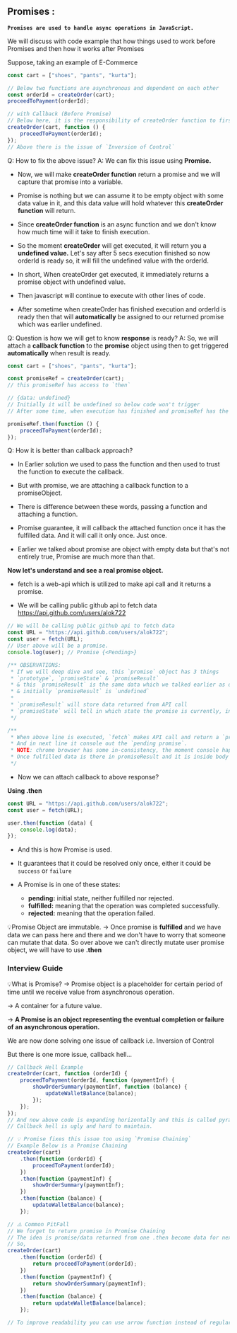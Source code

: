 ## Promises :

**`Promises are used to handle async operations in JavaScript.`**

We will discuss with code example that how things used to work before Promises and then how it works after Promises

Suppose, taking an example of E-Commerce

```js
const cart = ["shoes", "pants", "kurta"];

// Below two functions are asynchronous and dependent on each other
const orderId = createOrder(cart);
proceedToPayment(orderId);

// with Callback (Before Promise)
// Below here, it is the responsibility of createOrder function to first create the order then call the callback function
createOrder(cart, function () {
    proceedToPayment(orderId);
});
// Above there is the issue of `Inversion of Control`
```

Q: How to fix the above issue?
A: We can fix this issue using **Promise.**

-   Now, we will make **createOrder function** return a promise and we will capture that promise into a variable.

-   Promise is nothing but we can assume it to be empty object with some data value in it, and this data value will hold whatever this **createOrder function** will return.

-   Since **createOrder function** is an async function and we don't know how much time will it take to finish execution.

-   So the moment **createOrder** will get executed, it will return you a **undefined value.** Let's say after 5 secs execution finished so now orderId is ready so, it will fill the undefined value with the orderId.

-   In short, When createOrder get executed, it immediately returns a promise object with undefined value.
-   Then javascript will continue to execute with other lines of code.
-   After sometime when createOrder has finished execution and orderId is ready then that will **automatically** be assigned to our returned promise which was earlier undefined.

Q: Question is how we will get to know **response** is ready?
A: So, we will attach a **callback function** to the **promise** object using then to get triggered **automatically** when result is ready.

```js
const cart = ["shoes", "pants", "kurta"];

const promiseRef = createOrder(cart);
// this promiseRef has access to `then`

// {data: undefined}
// Initially it will be undefined so below code won't trigger
// After some time, when execution has finished and promiseRef has the data then automatically the below line will get triggered.

promiseRef.then(function () {
    proceedToPayment(orderId);
});
```

Q: How it is better than callback approach?

-   In Earlier solution we used to pass the function and then used to trust the function to execute the callback.

-   But with promise, we are attaching a callback function to a promiseObject.

-   There is difference between these words, passing a function and attaching a function.

-   Promise guarantee, it will callback the attached function once it has the fulfilled data. And it will call it only once. Just once.

-   Earlier we talked about promise are object with empty data but that's not entirely true, Promise are much more than that.

**Now let's understand and see a real promise object.**

-   fetch is a web-api which is utilized to make api call and it returns a promise.

-   We will be calling public github api to fetch data https://api.github.com/users/alok722

```js
// We will be calling public github api to fetch data
const URL = "https://api.github.com/users/alok722";
const user = fetch(URL);
// User above will be a promise.
console.log(user); // Promise {<Pending>}

/** OBSERVATIONS:
 * If we will deep dive and see, this `promise` object has 3 things
 * `prototype`, `promiseState` & `promiseResult`
 * & this `promiseResult` is the same data which we talked earlier as data
 * & initially `promiseResult` is `undefined`
 *
 * `promiseResult` will store data returned from API call
 * `promiseState` will tell in which state the promise is currently, initially it will be in `pending` state and later it will become `fulfilled`
 */

/**
 * When above line is executed, `fetch` makes API call and return a `promise` instantly which is in `Pending` state and Javascript doesn't wait to get it `fulfilled`
 * And in next line it console out the `pending promise`.
 * NOTE: chrome browser has some in-consistency, the moment console happens it shows in pending state but if you will expand that it will show fulfilled because chrome updated the log when promise get fulfilled.
 * Once fulfilled data is there in promiseResult and it is inside body in ReadableStream format and there is a way to extract data.
 */
```

-   Now we can attach callback to above response?

**Using .then**

```js
const URL = "https://api.github.com/users/alok722";
const user = fetch(URL);

user.then(function (data) {
    console.log(data);
});
```

-   And this is how Promise is used.
-   It guarantees that it could be resolved only once, either it could be `success` or `failure`

-   A Promise is in one of these states:

    -   **pending:** initial state, neither fulfilled nor rejected.
    -   **fulfilled:** meaning that the operation was completed successfully.
    -   **rejected:** meaning that the operation failed.

💡Promise Object are immutable.
-> Once promise is **fulfilled** and we have data we can pass here and there and we don't have to worry that someone can mutate that data. So over above we can't directly mutate user promise object, we will have to use **.then**

### Interview Guide

💡What is Promise?
-> Promise object is a placeholder for certain period of time until we receive value from asynchronous operation.

-> A container for a future value.

-> **A Promise is an object representing the eventual completion or failure of an asynchronous operation.**

We are now done solving one issue of callback i.e. Inversion of Control

But there is one more issue, callback hell...

```js
// Callback Hell Example
createOrder(cart, function (orderId) {
    proceedToPayment(orderId, function (paymentInf) {
        showOrderSummary(paymentInf, function (balance) {
            updateWalletBalance(balance);
        });
    });
});
// And now above code is expanding horizontally and this is called pyramid of doom.
// Callback hell is ugly and hard to maintain.

// 💡 Promise fixes this issue too using `Promise Chaining`
// Example Below is a Promise Chaining
createOrder(cart)
    .then(function (orderId) {
        proceedToPayment(orderId);
    })
    .then(function (paymentInf) {
        showOrderSummary(paymentInf);
    })
    .then(function (balance) {
        updateWalletBalance(balance);
    });

// ⚠️ Common PitFall
// We forget to return promise in Promise Chaining
// The idea is promise/data returned from one .then become data for next .then
// So,
createOrder(cart)
    .then(function (orderId) {
        return proceedToPayment(orderId);
    })
    .then(function (paymentInf) {
        return showOrderSummary(paymentInf);
    })
    .then(function (balance) {
        return updateWalletBalance(balance);
    });

// To improve readability you can use arrow function instead of regular function
```
